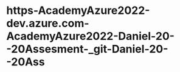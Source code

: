 # https-AcademyAzure2022-dev.azure.com-AcademyAzure2022-Daniel-20--20Assesment-_git-Daniel-20--20Ass
